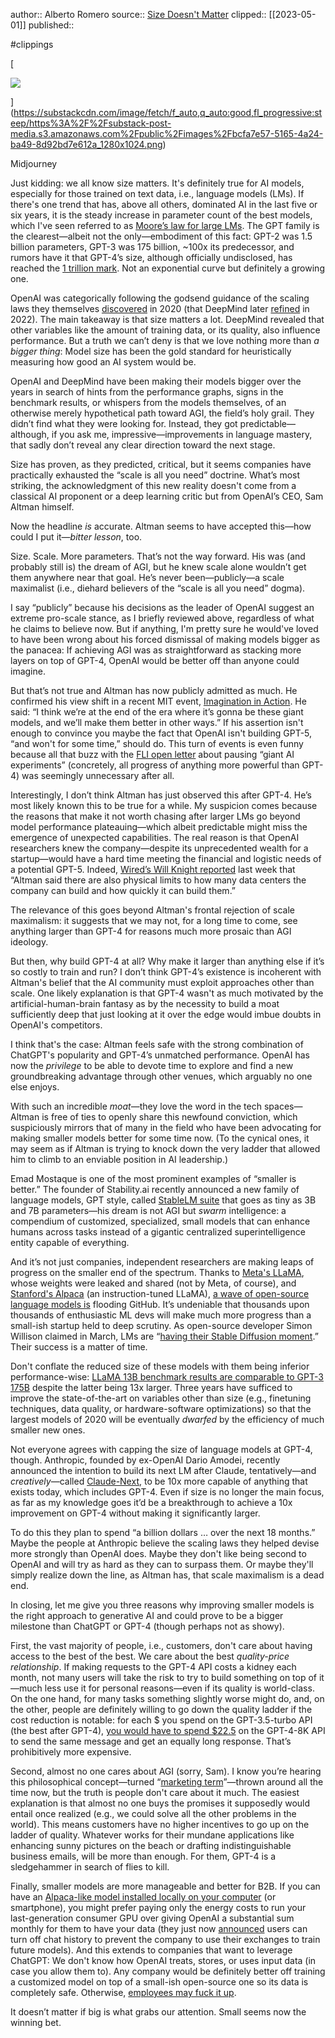author:: Alberto Romero
source:: [Size Doesn't Matter](https://thealgorithmicbridge.substack.com/p/size-doesnt-matter?utm_source=post-email-title&publication_id=883883&post_id=117136696&isFreemail=true&utm_medium=email)
clipped:: [[2023-05-01]]
published:: 

#clippings

[

![](https://substackcdn.com/image/fetch/w_1456,c_limit,f_auto,q_auto:good,fl_progressive:steep/https%3A%2F%2Fsubstack-post-media.s3.amazonaws.com%2Fpublic%2Fimages%2Fbcfa7e57-5165-4a24-ba49-8d92bd7e612a_1280x1024.png)

](https://substackcdn.com/image/fetch/f_auto,q_auto:good,fl_progressive:steep/https%3A%2F%2Fsubstack-post-media.s3.amazonaws.com%2Fpublic%2Fimages%2Fbcfa7e57-5165-4a24-ba49-8d92bd7e612a_1280x1024.png)

Midjourney

Just kidding: we all know size matters. It's definitely true for AI models, especially for those trained on text data, i.e., language models (LMs). If there's one trend that has, above all others, dominated AI in the last five or six years, it is the steady increase in parameter count of the best models, which I've seen referred to as [Moore’s law for large LMs](https://huggingface.co/blog/large-language-models). The GPT family is the clearest—albeit not the only—embodiment of this fact: GPT-2 was 1.5 billion parameters, GPT-3 was 175 billion, ~100x its predecessor, and rumors have it that GPT-4’s size, although officially undisclosed, has reached the [1 trillion mark](https://www.semafor.com/article/03/24/2023/the-secret-history-of-elon-musk-sam-altman-and-openai). Not an exponential curve but definitely a growing one.

OpenAI was categorically following the godsend guidance of the scaling laws they themselves [discovered](https://arxiv.org/abs/2001.08361) in 2020 (that DeepMind later [refined](https://arxiv.org/abs/2203.15556) in 2022). The main takeaway is that size matters a lot. DeepMind revealed that other variables like the amount of training data, or its quality, also influence performance. But a truth we can’t deny is that we love nothing more than *a bigger thing*: Model size has been the gold standard for heuristically measuring how good an AI system would be.

OpenAI and DeepMind have been making their models bigger over the years in search of hints from the performance graphs, signs in the benchmark results, or whispers from the models themselves, of an otherwise merely hypothetical path toward AGI, the field’s holy grail. They didn’t find what they were looking for. Instead, they got predictable—although, if you ask me, impressive—improvements in language mastery, that sadly don’t reveal any clear direction toward the next stage.

Size has proven, as they predicted, critical, but it seems companies have practically exhausted the “scale is all you need” doctrine. What’s most striking, the acknowledgment of this new reality doesn't come from a classical AI proponent or a deep learning critic but from OpenAI’s CEO, Sam Altman himself.

Now the headline *is* accurate. Altman seems to have accepted this—how could I put it—*bitter* *lesson*, too.

Size. Scale. More parameters. That’s not the way forward. His was (and probably still is) the dream of AGI, but he knew scale alone wouldn’t get them anywhere near that goal. He’s never been—publicly—a scale maximalist (i.e., diehard believers of the “scale is all you need” dogma).

I say “publicly” because his decisions as the leader of OpenAI suggest an extreme pro-scale stance, as I briefly reviewed above, regardless of what he claims to believe now. But if anything, I'm pretty sure he would've loved to have been wrong about his forced dismissal of making models bigger as the panacea: If achieving AGI was as straightforward as stacking more layers on top of GPT-4, OpenAI would be better off than anyone could imagine.

But that’s not true and Altman has now publicly admitted as much. He confirmed his view shift in a recent MIT event, [Imagination in Action](https://www.imaginationinaction.co/). He said: “I think we’re at the end of the era where it’s gonna be these giant models, and we’ll make them better in other ways.” If his assertion isn't enough to convince you maybe the fact that OpenAI isn't building GPT-5, “and won't for some time,” should do. This turn of events is even funny because all that buzz with the [FLI open letter](https://futureoflife.org/open-letter/pause-giant-ai-experiments/) about pausing “giant AI experiments” (concretely, all progress of anything more powerful than GPT-4) was seemingly unnecessary after all.

Interestingly, I don’t think Altman has just observed this after GPT-4. He’s most likely known this to be true for a while. My suspicion comes because the reasons that make it not worth chasing after larger LMs go beyond model performance plateauing—which albeit predictable might miss the emergence of unexpected capabilities. The real reason is that OpenAI researchers knew the company—despite its unprecedented wealth for a startup—would have a hard time meeting the financial and logistic needs of a potential GPT-5. Indeed, [Wired’s Will Knight reported](https://www.wired.com/story/openai-ceo-sam-altman-the-age-of-giant-ai-models-is-already-over/) last week that “Altman said there are also physical limits to how many data centers the company can build and how quickly it can build them.”

The relevance of this goes beyond Altman's frontal rejection of scale maximalism: it suggests that we may not, for a long time to come, see anything larger than GPT-4 for reasons much more prosaic than AGI ideology.

But then, why build GPT-4 at all? Why make it larger than anything else if it’s so costly to train and run? I don’t think GPT-4’s existence is incoherent with Altman's belief that the AI community must exploit approaches other than scale. One likely explanation is that GPT-4 wasn't as much motivated by the artificial-human-brain fantasy as by the necessity to build a moat sufficiently deep that just looking at it over the edge would imbue doubts in OpenAI's competitors.

I think that's the case: Altman feels safe with the strong combination of ChatGPT's popularity and GPT-4’s unmatched performance. OpenAI has now the *privilege* to be able to devote time to explore and find a new groundbreaking advantage through other venues, which arguably no one else enjoys.

With such an incredible *moat*—they love the word in the tech spaces—Altman is free of ties to openly share this newfound conviction, which suspiciously mirrors that of many in the field who have been advocating for making smaller models better for some time now. (To the cynical ones, it may seem as if Altman is trying to knock down the very ladder that allowed him to climb to an enviable position in AI leadership.)

Emad Mostaque is one of the most prominent examples of “smaller is better.” The founder of Stability.ai recently announced a new family of language models, GPT style, called [StableLM suite](https://stability.ai/blog/stability-ai-launches-the-first-of-its-stablelm-suite-of-language-models) that goes as tiny as 3B and 7B parameters—his dream is not AGI but *swarm* intelligence: a compendium of customized, specialized, small models that can enhance humans across tasks instead of a gigantic centralized superintelligence entity capable of everything.

And it’s not just companies, independent researchers are making leaps of progress on the smaller end of the spectrum. Thanks to [Meta's LLaMA](https://ai.facebook.com/blog/large-language-model-llama-meta-ai/), whose weights were leaked and shared (not by Meta, of course), and [Stanford's Alpaca](https://github.com/tatsu-lab/stanford_alpaca) (an instruction-tuned LLaMA), [a wave of open-source language models is](https://twitter.com/dctanner/status/1643263959263322115) flooding GitHub. It’s undeniable that thousands upon thousands of enthusiastic ML devs will make much more progress than a small-ish startup held to deep scrutiny. As open-source developer Simon Willison claimed in March, LMs are “[having their Stable Diffusion moment](https://simonwillison.net/2023/Mar/11/llama/).” Their success is a matter of time.

Don't conflate the reduced size of these models with them being inferior performance-wise: [LLaMA 13B benchmark results are comparable to GPT-3 175B](https://twitter.com/GuillaumeLample/status/1629151231800115202) despite the latter being 13x larger. Three years have sufficed to improve the state-of-the-art on variables other than size (e.g., finetuning techniques, data quality, or hardware-software optimizations) so that the largest models of 2020 will be eventually *dwarfed* by the efficiency of much smaller new ones.

Not everyone agrees with capping the size of language models at GPT-4, though. Anthropic, founded by ex-OpenAI Dario Amodei, recently announced the intention to build its next LM after Claude, tentatively—and *creatively*—called [Claude-Next](https://techcrunch.com/2023/04/06/anthropics-5b-4-year-plan-to-take-on-openai/), to be 10x more capable of anything that exists today, which includes GPT-4. Even if size is no longer the main focus, as far as my knowledge goes it’d be a breakthrough to achieve a 10x improvement on GPT-4 without making it significantly larger.

To do this they plan to spend “a billion dollars … over the next 18 months.” Maybe the people at Anthropic believe the scaling laws they helped devise more strongly than OpenAI does. Maybe they don't like being second to OpenAI and will try as hard as they can to surpass them. Or maybe they'll simply realize down the line, as Altman has, that scale maximalism is a dead end.

In closing, let me give you three reasons why improving smaller models is the right approach to generative AI and could prove to be a bigger milestone than ChatGPT or GPT-4 (though perhaps not as showy).

First, the vast majority of people, i.e., customers, don't care about having access to the best of the best. We care about the best *quality-price relationship*. If making requests to the GPT-4 API costs a kidney each month, not many users will take the risk to try to build something on top of it—much less use it for personal reasons—even if its quality is world-class. On the one hand, for many tasks something slightly worse might do, and, on the other, people are definitely willing to go down the quality ladder if the cost reduction is notable: for each $ you spend on the GPT-3.5-turbo API (the best after GPT-4), [you would have to spend $22.5](https://community.openai.com/t/gpt4-and-gpt-3-5-turb-api-cost-comparison-and-understanding/106192) on the GPT-4-8K API to send the same message and get an equally long response. That’s prohibitively more expensive.

Second, almost no one cares about AGI (sorry, Sam). I know you’re hearing this philosophical concept—turned “[marketing term](https://twitter.com/fchollet/status/1649135297194754048)”—thrown around all the time now, but the truth is people don't care about it much. The easiest explanation is that almost no one buys the promises it supposedly would entail once realized (e.g., we could solve all the other problems in the world). This means customers have no higher incentives to go up on the ladder of quality. Whatever works for their mundane applications like enhancing sunny pictures on the beach or drafting indistinguishable business emails, will be more than enough. For them, GPT-4 is a sledgehammer in search of flies to kill.

Finally, smaller models are more manageable and better for B2B. If you can have an [Alpaca-like model installed locally on your computer](https://twitter.com/simonw/status/1636756272631681024) (or smartphone), you might prefer paying only the energy costs to run your last-generation consumer GPU over giving OpenAI a substantial sum monthly for them to have your data (they just now [announced](https://openai.com/blog/new-ways-to-manage-your-data-in-chatgpt) users can turn off chat history to prevent the company to use their exchanges to train future models). And this extends to companies that want to leverage ChatGPT: We don't know how OpenAI treats, stores, or uses input data (in case you allow them to). Any company would be definitely better off training a customized model on top of a small-ish open-source one so its data is completely safe. Otherwise, [employees may fuck it up](https://mashable.com/article/samsung-chatgpt-leak-details).

It doesn’t matter if big is what grabs our attention. Small seems now the winning bet.